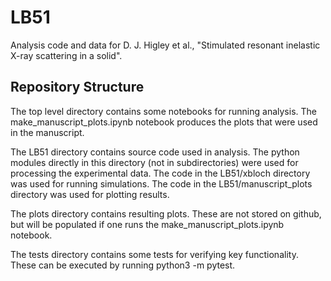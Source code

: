 # LB51

Analysis code and data for D. J. Higley et al., "Stimulated resonant inelastic X-ray scattering in a solid".

## Repository Structure

The top level directory contains some notebooks for running analysis. The make_manuscript_plots.ipynb notebook produces the plots that were used in the manuscript.

The LB51 directory contains source code used in analysis. The python modules directly in this directory (not in subdirectories) were used for processing the experimental data. The code in the LB51/xbloch directory was used for running simulations. The code in the LB51/manuscript_plots directory was used for plotting results.

The plots directory contains resulting plots. These are not stored on github, but will be populated if one runs the make_manuscript_plots.ipynb notebook.

The tests directory contains some tests for verifying key functionality. These can be executed by running python3 -m pytest.
